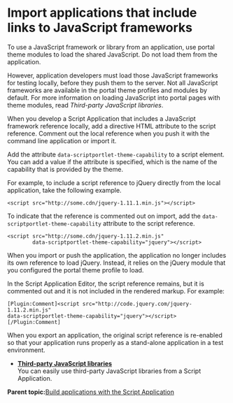 # Import applications that include links to JavaScript frameworks

To use a JavaScript framework or library from an application, use portal theme modules to load the shared JavaScript. Do not load them from the application.

However, application developers must load those JavaScript frameworks for testing locally, before they push them to the server. Not all JavaScript frameworks are available in the portal theme profiles and modules by default. For more information on loading JavaScript into portal pages with theme modules, read *Third-party JavaScript libraries*.

When you develop a Script Application that includes a JavaScript framework reference locally, add a directive HTML attribute to the script reference. Comment out the local reference when you push it with the command line application or import it.

Add the attribute `data-scriptportlet-theme-capability` to a script element. You can add a value if the attribute is specified, which is the name of the capability that is provided by the theme.

For example, to include a script reference to jQuery directly from the local application, take the following example.

```
<script src="http://some.cdn/jquery-1.11.1.min.js"></script>
```

To indicate that the reference is commented out on import, add the `data-scriptportlet-theme-capability` attribute to the script reference.

```
<script src="http://some.cdn/jquery-1.11.2.min.js" 
        data-scriptportlet-theme-capability="jquery"></script>
```

When you import or push the application, the application no longer includes its own reference to load jQuery. Instead, it relies on the jQuery module that you configured the portal theme profile to load.

In the Script Application Editor, the script reference remains, but it is commented out and it is not included in the rendered markup. For example:

```
[Plugin:Comment]<script src="http://code.jquery.com/jquery-1.11.2.min.js"
data-scriptportlet-theme-capability="jquery"></script> [/Plugin:Comment]
```

When you export an application, the original script reference is re-enabled so that your application runs properly as a stand-alone application in a test environment.

-   **[Third-party JavaScript libraries](../script-portlet/js_libraries.md)**  
 You can easily use third-party JavaScript libraries from a Script Application.

**Parent topic:**[Build applications with the Script Application](../script-portlet/build_apps.md)

